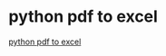 # python pdf to excel
[python pdf to excel](https://aiwithcloud.com/2022/09/19/python_pdf_to_excel/)
